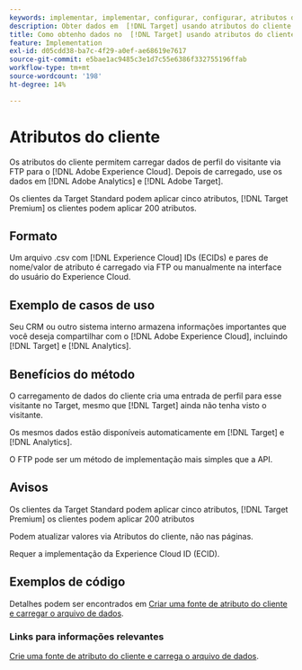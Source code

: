 ```yaml
---
keywords: implementar, implementar, configurar, configurar, atributos do cliente
description: Obter dados em  [!DNL Target] usando atributos do cliente.
title: Como obtenho dados no  [!DNL Target] usando atributos do cliente?
feature: Implementation
exl-id: d05cdd38-ba7c-4f29-a0ef-ae68619e7617
source-git-commit: e5bae1ac9485c3e1d7c55e6386f332755196ffab
workflow-type: tm+mt
source-wordcount: '198'
ht-degree: 14%

---
```


# Atributos do cliente

Os atributos do cliente permitem carregar dados de perfil do visitante via FTP para o [!DNL Adobe Experience Cloud]. Depois de carregado, use os dados em [!DNL Adobe Analytics] e [!DNL Adobe Target].

Os clientes da Target Standard podem aplicar cinco atributos, [!DNL Target Premium] os clientes podem aplicar 200 atributos.

## Formato

Um arquivo .csv com [!DNL Experience Cloud] IDs (ECIDs) e pares de nome/valor de atributo é carregado via FTP ou manualmente na interface do usuário do Experience Cloud.

## Exemplo de casos de uso

Seu CRM ou outro sistema interno armazena informações importantes que você deseja compartilhar com o [!DNL Adobe Experience Cloud], incluindo [!DNL Target] e [!DNL Analytics].

## Benefícios do método

O carregamento de dados do cliente cria uma entrada de perfil para esse visitante no Target, mesmo que [!DNL Target] ainda não tenha visto o visitante.

Os mesmos dados estão disponíveis automaticamente em [!DNL Target] e [!DNL Analytics].

O FTP pode ser um método de implementação mais simples que a API.

## Avisos

Os clientes da Target Standard podem aplicar cinco atributos, [!DNL Target Premium] os clientes podem aplicar 200 atributos

Podem atualizar valores via Atributos do cliente, não nas páginas.

Requer a implementação da Experience Cloud ID (ECID).

## Exemplos de código

Detalhes podem ser encontrados em [Criar uma fonte de atributo do cliente e carregar o arquivo de dados](https://experienceleague.adobe.com/docs/core-services/interface/customer-attributes/t-crs-usecase.html?lang=pt-BR).

### Links para informações relevantes

[Crie uma fonte de atributo do cliente e carrega o arquivo de dados](https://experienceleague.adobe.com/docs/core-services/interface/customer-attributes/t-crs-usecase.html?lang=pt-BR).
